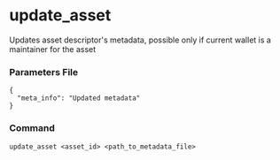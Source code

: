 # update_asset

Updates asset descriptor's metadata, possible only if current wallet is a maintainer for the asset

### Parameters File

```
{
  "meta_info": "Updated metadata"
}
```

### Command

```
update_asset <asset_id> <path_to_metadata_file>
```
